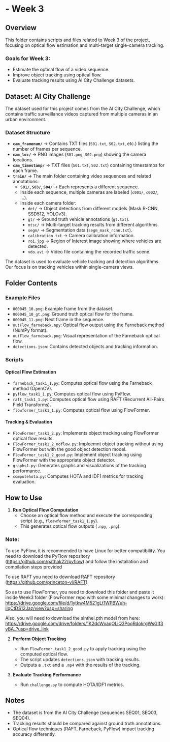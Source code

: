 # - Week 3

## Overview
This folder contains scripts and files related to Week 3 of the project, focusing on optical flow estimation and multi-target single-camera tracking.

### Goals for Week 3:
- Estimate the optical flow of a video sequence.
- Improve object tracking using optical flow.
- Evaluate tracking results using AI City Challenge datasets.

## Dataset: AI City Challenge
The dataset used for this project comes from the AI City Challenge, which contains traffic surveillance videos captured from multiple cameras in an urban environment.

### **Dataset Structure**
- **`cam_framenum/`** → Contains TXT files (`S01.txt`, `S02.txt`, etc.) listing the number of frames per sequence.
- **`cam_loc/`** → PNG images (`S01.png`, `S02.png`) showing the camera locations.
- **`cam_timestamp/`** → TXT files (`S01.txt`, `S02.txt`) containing timestamps for each frame.
- **`train/`** → The main folder containing video sequences and related annotations:
  - **`S01/`, `S03/`, `S04/`** → Each represents a different sequence.
  - Inside each sequence, multiple cameras are labeled (`c001/`, `c002/`, ...).
  - Inside each camera folder:
    - `det/` → Object detections from different models (Mask R-CNN, SSD512, YOLOv3).
    - `gt/` → Ground truth vehicle annotations (`gt.txt`).
    - `mtsc/` → Multi-target tracking results from different algorithms.
    - `segm/` → Segmentation data (`segm_mask_rcnn.txt`).
    - `calibration.txt` → Camera calibration information.
    - `roi.jpg` → Region of Interest image showing where vehicles are detected.
    - `vdo.avi` → Video file containing the recorded traffic scene.

The dataset is used to evaluate vehicle tracking and detection algorithms. Our focus is on tracking vehicles within single-camera views.

## Folder Contents

### **Example Files**
- `000045_10.png`: Example frame from the dataset.
- `000045_10_gt.png`: Ground truth optical flow for the frame.
- `000045_11.png`: Next frame in the sequence.
- `outFlow_farneback.npy`: Optical flow output using the Farneback method (NumPy format).
- `outFlow_farneback.png`: Visual representation of the Farneback optical flow.
- `detections.json`: Contains detected objects and tracking information.

### **Scripts**
#### **Optical Flow Estimation**
- `farneback_task1_1.py`: Computes optical flow using the Farneback method (OpenCV).
- `pyflow_task1_1.py`: Computes optical flow using PyFlow.
- `raft_task1_1.py`: Computes optical flow using RAFT (Recurrent All-Pairs Field Transforms).
- `flowformer_task1_1.py`: Computes optical flow using FlowFormer.

#### **Tracking & Evaluation**
- `FlowFormer_task1_2.py`: Implements object tracking using FlowFormer optical flow results.
- `FlowFormer_task1_2_noflow.py`: Impleemnt object tracking without using FlowFormer but with the good object detection model.
- `FlowFormer_task1_2_good.py`: Implement object tracking using FlowFormer with the appropriate object detector.
- `graphs1.py`: Generates graphs and visualizations of the tracking performance.
- `computehota.py`: Computes HOTA and IDF1 metrics for tracking evaluation.

## How to Use
1. **Run Optical Flow Computation**
   - Choose an optical flow method and execute the corresponding script (e.g., `floawformer_task1_1.py`).
   - This generates optical flow outputs (`.npy`, `.png`).

### Note:
To use PyFlow, it is recommended to have Linux for better compatibility. You need to download the PyFlow repository (https://github.com/pathak22/pyflow) and follow the installation and compilation steps provided

To use RAFT you need to download RAFT repository (https://github.com/princeton-vl/RAFT)

So as to use FlowFormer, you need to download this folder and paste it inside Week3 folder (FlowFormer repo with some minimal changes to work):
https://drive.google.com/file/d/1ytkw4M521gLt1WPBWuh-iIqCtDS12Jaz/view?usp=sharing 

Also, you will need to download the sinthel.pth model from here:
https://drive.google.com/drive/folders/1K2dcWxaqOLiQ3PoqRdokrgWsGIf3yBA_?usp=drive_link 

2. **Perform Object Tracking**
   - Run `FlowFormer_task1_2_good.py` to apply tracking using the computed optical flow.
   - The script updates `detections.json` with tracking results.
   - Outputs a `.txt` and a `.mp4` with the results of the tracking.

3. **Evaluate Tracking Performance**
   - Run `challenge.py` to compute HOTA/IDF1 metrics.

## Notes
- The dataset is from the AI City Challenge (sequences SEQ01, SEQ03, SEQ04).
- Tracking results should be compared against ground truth annotations.
- Optical flow techniques (RAFT, Farneback, PyFlow) impact tracking accuracy differently.



